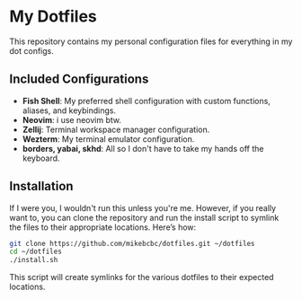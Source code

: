# My Dotfiles

This repository contains my personal configuration files for everything in my dot configs.

## Included Configurations

- **Fish Shell**: My preferred shell configuration with custom functions, aliases, and keybindings.
- **Neovim**: i use neovim btw.
- **Zellij**: Terminal workspace manager configuration.
- **Wezterm**: My terminal emulator configuration.
- **borders, yabai, skhd**: All so I don't have to take my hands off the keyboard.

## Installation

If I were you, I wouldn't run this unless you're me. However, if you really want to, you can clone the repository and run the install script to symlink the files to their appropriate locations. Here’s how:

```bash
git clone https://github.com/mikebcbc/dotfiles.git ~/dotfiles
cd ~/dotfiles
./install.sh
```

This script will create symlinks for the various dotfiles to their expected locations.
